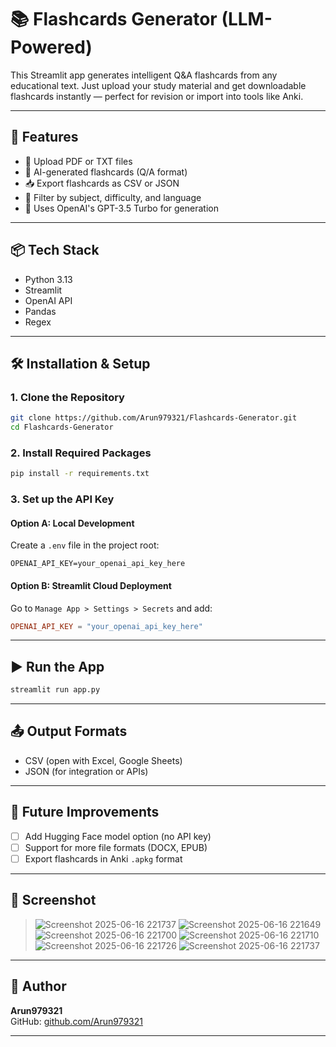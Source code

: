 # 📚 Flashcards Generator (LLM-Powered)

This Streamlit app generates intelligent Q&A flashcards from any educational text. Just upload your study material and get downloadable flashcards instantly — perfect for revision or import into tools like Anki.

---

## 🚀 Features

- 📄 Upload PDF or TXT files  
- 🧠 AI-generated flashcards (Q/A format)  
- 📥 Export flashcards as CSV or JSON  
- 🧪 Filter by subject, difficulty, and language  
- 🤖 Uses OpenAI's GPT-3.5 Turbo for generation  

---

## 📦 Tech Stack

- Python 3.13  
- Streamlit  
- OpenAI API  
- Pandas  
- Regex  

---

## 🛠️ Installation & Setup

### 1. Clone the Repository
```bash
git clone https://github.com/Arun979321/Flashcards-Generator.git
cd Flashcards-Generator
```

### 2. Install Required Packages
```bash
pip install -r requirements.txt
```

### 3. Set up the API Key

#### Option A: Local Development
Create a `.env` file in the project root:
```
OPENAI_API_KEY=your_openai_api_key_here
```

#### Option B: Streamlit Cloud Deployment
Go to `Manage App > Settings > Secrets` and add:
```toml
OPENAI_API_KEY = "your_openai_api_key_here"
```

---

## ▶️ Run the App
```bash
streamlit run app.py
```

---

## 📤 Output Formats

- CSV (open with Excel, Google Sheets)  
- JSON (for integration or APIs)  

---

## 🧠 Future Improvements

- [ ] Add Hugging Face model option (no API key)  
- [ ] Support for more file formats (DOCX, EPUB)  
- [ ] Export flashcards in Anki `.apkg` format  

---

## 📸 Screenshot

> ![Screenshot 2025-06-16 221737](https://github.com/user-attachments/assets/b3bc4e9a-8a3a-4652-82e0-7884221678be)
> ![Screenshot 2025-06-16 221649](https://github.com/user-attachments/assets/81f40a86-2644-46f0-89b0-e72b2a1a8ffb)
> ![Screenshot 2025-06-16 221700](https://github.com/user-attachments/assets/f9ecaac8-42c8-4dfb-98d1-b0ae711926ed)
> ![Screenshot 2025-06-16 221710](https://github.com/user-attachments/assets/79ba1d8d-4528-44fb-8ff1-f7fa4ec2c02b)
> ![Screenshot 2025-06-16 221726](https://github.com/user-attachments/assets/3c4e2ba2-7f3c-46b2-98bd-ef5a1f4410d8)
> ![Screenshot 2025-06-16 221737](https://github.com/user-attachments/assets/773c30ec-b23a-432f-9fe1-7b5415790235)







---

## 👤 Author

**Arun979321**  
GitHub: [github.com/Arun979321](https://github.com/Arun979321)

---


